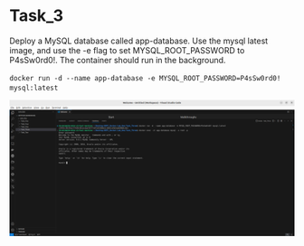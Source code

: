 # Task_3

Deploy a MySQL database called app-database. Use the mysql latest image, and use
the -e flag to set MYSQL_ROOT_PASSWORD to P4sSw0rd0!. The container should run in
the background.

`docker run -d --name app-database -e MYSQL_ROOT_PASSWORD=P4sSw0rd0! mysql:latest`   

![Screenshot of Commands.png](Screenshot_of_Commands.png)